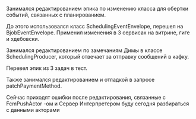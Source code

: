Занимался редактированием эпика по изменению класса для обертки событий, связанных с планированием.

До этого использовался класс SchedulingEventEnvelope, перешел на BjobEventEnvelope. Применил изменения в 3 сервисах на витрине, гиге и хдебовски.

Занимался редактированием по замечаниям Димы в классе SchedulingProducer, который отвечает за отправку сообщений в кафку.

Перевел эпик из 3 задач в тест.

Также занимался редактированием и отладкой в запросе patchPaymentMethod.

Сейчас приходят ошибки после редактирования, связанные с FcmPushActor -ом и 
Сервер Интерпретером
буду сегодня разбираться с данными акторами